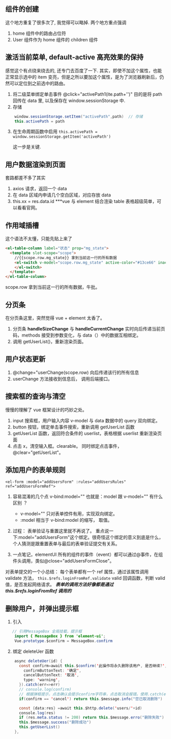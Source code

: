 ## 组件的创建

这个地方重复了很多次了, 我觉得可以略掉.
两个地方重点强调

1. home 组件中的路由占位符
2. User 组件作为 home 组件的 children 组件

## 激活当前菜单, default-active 高亮效果的保持

感觉这个有点绕来绕去的, 还专门去百度了一下.
其实，即使不加这个属性，也能正常显示选中的 item 变亮，但是之所以要加这个属性，是为了浏览器刷新后，仍然可以定位到之前选中的路由。

1. 将二级菜单绑定单击事件 @click="activePath1(ite.path+'')"
   目的是将 path 回传在 data 里, 以及保存在 window.sessionStorage 中.
2. 存储

```java
    window.sessionStorage.setItem("activePath",path)  // 存储
    this.activePath = path
```

3. 在生命周期函数中启用
   `this.activePath = window.sessionStorage.getItem('activePath')`

   这一步是关键.

## 用户数据渲染到页面

套路都差不多了其实

1. axios 请求，返回一个 data
2. 在 data 区域内申请几个空白区域，对应存放 data
3. this.xx = res.data.id
   \*\*\*vue 与 element 结合渲染 table 表格超级简单，可以看看官网。

## 作用域插槽

这个语法不太懂，只能先贴上来了

```html
<el-table-column label="状态" prop="mg_state">
  <template slot-scope="scope">
    //{{scope.row.mg_state}} 拿到当前这一行的所有数据
    <el-switch v-model="scope.row.mg_state" active-color="#13ce66" inactive-color="#ff4949">
    </el-switch>
  </template>
</el-table-column>
```

scope.row 拿到当前这一行的所有数据，牛批。

## 分页条

在分页条这里，突然觉得 vue + element 太香了。

1. 分页条 **handleSizeChange** 与 **handleCurrentChange** 实时向后传递当前页码，methods 接受到参数变化，与 data（）中的数据互相绑定。
2. 调用 getUserList()，重新渲染页面。

## 用户状态更新

1. @change="userChange(scope.row) 向后传递该行的所有信息
2. userChange 方法接收到信息后， 调用后端接口。

## 搜索框的查询与清空

慢慢的理解了 vue 框架设计的巧妙之处。

1. input 搜索框，用户输入内容 v-model 与 data 数据中的 query 双向绑定。
2. button 按钮，绑定单击事件搜索，重新调用 getUserList 函数
3. getUserList 函数，返回符合条件的 userlist，表格根据 userlist 重新渲染页面
4. 点击 x，清空输入框。clearable。 同时绑定点击事件，@clear="getUserList"。

## 添加用户的表单规则

`<el-form :model="addUsersForm" :rules="addUsersRules" ref="addUsersFormRef">`

1. 容易混淆的几个点
   v-bind:model="" 也就是：model 跟 v-model="" 有什么区别 ？

   - v-model="" 只对表单控件有用，实现双向绑定。
   - :model 相当于 v-bind:model 的缩写， 取值。

2. 过程：
   表单验证与重置这里就不再说了。 重点说一下:model="addUsersForm"这个绑定。很奇怪这个绑定的意义到底是什么，个人猜测是跟重置表单与最后的表单验证提交有关系。

3. 一点笔记，elementUI
   所有的组件的事件（event）都可以通过@事件，在组件头调用，类似@close="addUsersFormClose"。

对表单提交的一个小总结： 每个表单都有一个 ref 属性，通过该属性调用 validate 方法， `this.$refs.loginFromRef.validate` valid 回调函数，判断 valid 值，是否发起网络请求。
**_表单的调用方法好像都是通过 this.\$refs.loginFromRef 调用的_**

## 删除用户，并弹出提示框

1. 引入

```java
   // 引用MessageBox 全局挂载，提示框
    import { MessageBox } from 'element-ui';
    Vue.prototype.$confirm = MessageBox.confirm
```

2. 绑定 deleteUer 函数

```java
    async deleteUer(id) {
      const confirm=await this.$confirm('此操作将永久删除该用户, 是否继续?', '提示', {
        confirmButtonText: '确定',
        cancelButtonText: '取消',
        type: 'warning',
      }).catch(err=>err)
      // console.log(confirm)
      // 根据弹框提示，点击确认会提示confirm字符串，点击取消会报错。使用.catch(err=>err)捕捉。
      if(confirm == 'cancel') return this.$message.info("您已取消删除")

      const {data:res} =await this.$http.delete('users/'+id)
      console.log(res)
      if (res.meta.status != 200) return this.$message.erro("删除失败")
      this.$message.success("删除成功")
      this.getUserList()
    },
```
